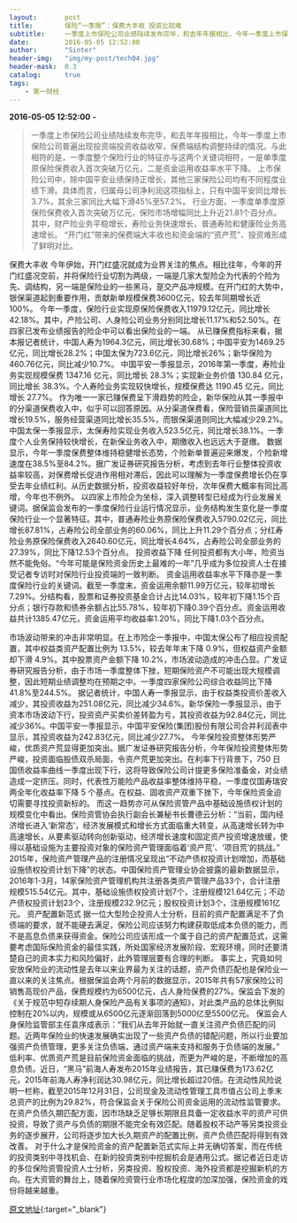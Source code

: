 ```yaml
---
layout:       post
title:        保险“一季报”：保费大丰收 投资比较难 
subtitle:     一季度上市保险公司业绩陆续发布完毕，和去年年报相比，今年一季度上市保险公司普遍出现投资端投资收益收窄，保费端结构调整持续的情况。
date:         2016-05-05 12:52:00
author:       "Sinter"
header-img:   "img/my-post/tech04.jpg"
header-mask:  0.3
catalog:      true
tags:
    - 第一财经
---
```


**2016-05-05 12:52:00**  **-**

> 一季度上市保险公司业绩陆续发布完毕，和去年年报相比，今年一季度上市保险公司普遍出现投资端投资收益收窄，保费端结构调整持续的情况。与此相符的是，一季度整个保险行业的特征亦与这两个关键词相符，一是单季度原保险保费收入首次突破万亿元，二是资金运用收益率水平下降。
上市保险公司中，除中国平安业绩保持正增长，其他三家保险公司均有不同程度业绩下滑。具体而言，归属母公司净利润这项指标上，只有中国平安同比增长3.7%，其余三家同比大幅下滑45%至57.2%。
行业方面，一季度单季度原保险保费收入首次突破万亿元，保险市场增幅同比上升近21.81个百分点。其中，财产险业务平稳增长，寿险业务快速增长，普通寿险和健康险业务高速增长。
“开门红”带来的保费端大丰收也和资金端的“资产荒”、投资难形成了鲜明对比。

保费大丰收
今年伊始，开门红盛况就成为业界关注的焦点。相比往年，今年的开门红盛况空前，并将保险行业切割为两级，一端是几家大型险企为代表的个险为先、调结构，另一端是保险业的一些黑马，趸交产品冲规模。在开门红的大势中，银保渠道起到重要作用，贡献新单规模保费3600亿元，较去年同期增长近100%。
今年一季度，保险行业实现原保险保费收入11979.12亿元，同比增长42.18%。其中，产险公司、人身险公司业务分别同比增长11.17%和52.50%。在四家已发布业绩报告的险企中可以看出保险业的一端。
从已赚保费指标来看，据本报记者统计，中国人寿为1964.3亿元，同比增长30.68%；中国平安为1469.25亿元，同比增长28.2%；中国太保为723.6亿元，同比增长26%；新华保险为460.76亿元，同比减少10.7%。
中国平安一季报显示，2016年第一季度，寿险业务实现规模保费 1347.16 亿元，同比增长 28.3%；实现新业务价值 130.84 亿元，同比增长 38.3%。个人寿险业务实现较快增长，规模保费达 1190.45 亿元，同比增长 27.7%。
作为唯一一家已赚保费呈下滑趋势的险企，新华保险从其一季报中的分渠道保费收入中，似乎可以回答原因。从分渠道保费看，保险营销员渠道同比增长19.5%，服务经营渠道同比增长35.5%，而银保渠道则同比大幅减少29.2%。中国太保一季报显示，太保寿险实现业务收入523.5亿元，同比增长38.1%。一季度个人业务保持较快增长，在新保业务收入中，期缴收入也远远大于趸缴。
数据显示，今年一季度保费整体维持稳健增长态势，个险新单普遍迎来爆发，个险新增速度在38.5%至84.2%。据广发证券研究报告分析，考虑到去年行业整体投资收益率较高，对保费增长促进作用相对滞后，因此可以理解为一季度保费增长仍在享受去年业绩红利。从历史数据分析，投资收益较好年份，次年保费大概率有同比高增，今年也不例外。
以四家上市险企为坐标，深入调整转型已经成为行业发展关键词。据保监会发布的一季度保险行业运行情况显示，业务结构发生变化是一季度保险行业一个显著特征。其中，普通寿险业务原保险保费收入5790.02亿元，同比增长87.81%，占寿险公司全部业务的60.06%，同比上升11.29个百分点；分红寿险业务原保险保费收入2640.60亿元，同比增长4.64%，占寿险公司全部业务的27.39%，同比下降12.53个百分点。
投资收益下降
任何投资都有大小年，险资当然不能免俗。“今年可能是保险资金历史上最难的一年”几乎成为多位投资人士在接受记者专访时对保险行业投资端的一致判断。
资金运用收益率水平下降亦是一季度保险行业的关键词。截至一季度末，资金运用余额11.99万亿元，较年初增长7.29%。分结构看，股票和证券投资基金合计占比14.03%，较年初下降1.15个百分点；银行存款和债券余额占比55.78%，较年初下降0.39个百分点。资金运用收益共计1385.47亿元，资金运用平均收益率1.20%，同比下降1.03个百分点。

市场波动带来的冲击非常明显。在上市险企一季报中，中国太保公布了相应投资配置，其中权益类资产配置比例为 13.5%，较去年年末下降 0.9%，但权益资产金额却下滑 4.9%。其中股票资产金额下降 10.2%，市场波动造成的冲击凸显。广发证券研究报告分析，由于市场一季度整体下挫，短期保险资产不可能出现大规模调整，因此短期业绩调整均在预期之中。一季度四家保险公司综合收益同比下降 41.8%至244.5%。
据记者统计，中国人寿一季报显示，由于权益类投资价差收入减少，其投资收益为251.08亿元，同比减少34.6%。新华保险一季报显示，由于资本市场波动下行，投资资产买卖价差转盈为亏，其投资收益为92.84亿元，同比减少36%。中国平安一季报显示，中国平安保险(集团)股份有限公司合并利润表中显示，其投资收益为242.83亿元，同比减少27.7%。
今年保险投资整体形势严峻，优质资产荒显得更加突出。据广发证券研究报告分析，今年保险投资整体形势严峻，投资面临股债双杀局面，令资产荒更加突出。在利率下行背景下，750 日国债收益率曲线一季度出现下行，这将导致保险公司计提更多保险准备金，对业绩造成一定挤压。同时，代表性万能险产品收益率整体维持平稳，一季度仅国寿瑞安两全年化收益率下降 5 个基点。在权益、固收资产双重下挫下，今年保险资金迫切需要寻找投资新标的。
而这一趋势亦可从保险资管产品中基础设施债权计划的规模变化中看出。保险资管协会执行副会长兼秘书长曹德云分析：“当前，国内经济增长进入‘新常态’，经济发展模式和增长方式面临重大转变，从高速增长转为中高速增长，从要素驱动转向创新驱动，经济增长速度和固定资产投资增速放缓，使得以基础设施为主要投资对象的保险资产管理面临着‘资产荒’、‘项目荒’的挑战。”
2015年，保险资产管理产品的注册情况呈现出“不动产债权投资计划增加，而基础设施债权投资计划下降”的状态。中国保险资产管理业协会披露的最新数据显示，2016年1-3月，14家保险资产管理机构共注册各类资产管理产品33个，合计注册规模515.54亿元。其中，基础设施债权投资计划7个，注册规模121.64亿元；不动产债权投资计划23个，注册规模232.9亿元；股权投资计划3个，注册规模161亿元。
资产配置新范式
据一位大型险企投资人士分析，目前的资产配置满足不了负债端的要求，就不能硬去满足，保险公司应该努力构建获取低成本负债的能力，而不是高息负债来获得资金。保险公司应该形成一个属于自己的资产配置范式，这需要考虑国际保险资金的最佳实践，所处国家经济发展阶段、宏观环境，同时还要清楚自己的资本实力和风险偏好，此外管理层要有合理的判断。
事实上，究竟如何安放保险业的流动性是去年以来业界最为关注的话题，资产负债匹配也是保险业一直以来的关注焦点。根据保监会两个月前的数据显示，2015年共有57家保险公司销售高现价产品，保费规模约为6500亿元，占人身险保费的27%。保监会下发的《关于规范中短存续期人身保险产品有关事项的通知》，对此类产品的总体比例拟控制在20%以内，规模或从6500亿元逐渐回落到5000亿至5500亿元。
保监会人身保险监管部主任袁序成表示：“我们从去年开始就一直关注资产负债匹配的问题。近两年保险业的快速发展确实出现了一些资产负债的错配问题，所以行业要加强资产负债管理，更多关注负债端，通过资产端来支持和服务于负债端的发展。”
低利率、优质资产荒是目前保险资金面临的挑战，而更为严峻的是，不断增加的高息负债。近日，“黑马”前海人寿发布2015年业绩报告，其已赚保费为173.62亿元，2015年前海人寿净利润达30.98亿元，同比增长超过20倍。在流动性风险说明一栏称，截至2015年12月31日，公司现金及流动性管理工具市值占公司上季末总资产的比例为29.82%，符合保监会关于保险公司资金运用的流动性监管要求。在资产负债久期匹配方面，因市场缺乏足够长期限且具备一定收益水平的资产可供投资，导致了资产与负债的期限不能完全有效匹配。随着股权不动产等另类投资业务的逐步展开，公司将逐步加大长久期资产的配置比例，资产负债匹配将得到有效改善。
对于什么才是保险资金的资产配置新范式实际上并无确切答案，而在传统的投资类别中寻找机会、在新的投资类别中挖掘机会是通用公式。据记者近日走访的多位保险资管投资人士分析，另类投资、股权投资、海外投资都是挖掘新机的方向。在大资管的舞台上，随着保险资管行业市场化程度的加深加强，保险资金的戏份将越来越重。


[原文地址](http://www.yicai.com/news/5010038.html){:target="_blank"}


